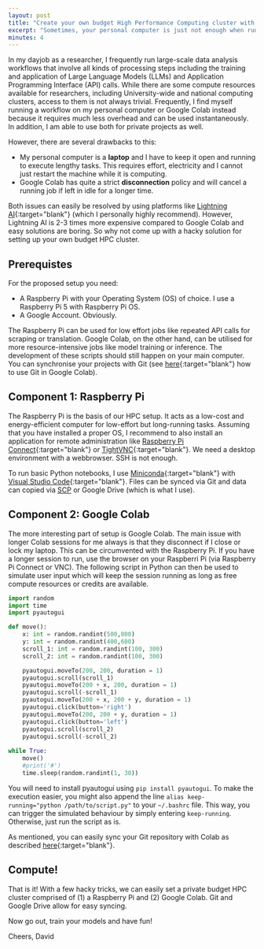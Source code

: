 ```yaml
---
layout: post
title: "Create your own budget High Performance Computing cluster with a Raspberry Pi and Google Colab"
excerpt: "Sometimes, your personal computer is just not enough when running big data workflows. At the same time, cloud compute is expensive. If you are struggling with the same issues, I have a solution: Your own HPC cluster based on a Raspberry Pi and Google Colab."
minutes: 4
---
```


In my dayjob as a researcher, I frequently run large-scale data analysis workflows that involve all kinds of processing steps including the training and application of Large Language Models (LLMs) and Application Programming Interface (API) calls. While there are some compute resources available for researchers, including University-wide and national computing clusters, access to them is not always trivial. Frequently, I find myself running a workflow on my personal computer or Google Colab instead because it requires much less overhead and can be used instantaneously. In addition, I am able to use both for private projects as well.

However, there are several drawbacks to this:
- My personal computer is a **laptop** and I have to keep it open and running to execute lengthy tasks. This requires effort, electricity and I cannot just restart the machine while it is computing.
- Google Colab has quite a strict **disconnection** policy and will cancel a running job if left in idle for a longer time.

Both issues can easily be resolved by using platforms like [Lightning AI](https://lightning.ai/){:target="blank"} (which I personally highly recommend). However, Lightning AI is 2-3 times more expensive compared to Google Colab and easy solutions are boring. So why not come up with a hacky solution for setting up your own budget HPC cluster.

## Prerequistes
For the proposed setup you need:
- A Raspberry Pi with your Operating System (OS) of choice. I use a Raspberry Pi 5 with Raspberry Pi OS.
- A Google Account. Obviously.

The Raspberry Pi can be used for low effort jobs like repeated API calls for scraping or translation. Google Colab, on the other hand, can be utilised for more resource-intensive jobs like model training or inference. The development of these scripts should still happen on your main computer. You can synchronise your projects with Git (see [here](https://www.hanny.dev/blog/2025/git-colab/){:target="blank"} how to use Git in Google Colab).

## Component 1: Raspberry Pi
The Raspberry Pi is the basis of our HPC setup. It acts as a low-cost and energy-efficient computer for low-effort but long-running tasks. Assuming that you have installed a proper OS, I recommend to also install an application for remote administration like [Raspberry Pi Connect](https://www.raspberrypi.com/software/connect/){:target="blank"} or [TightVNC](https://www.tightvnc.com/){:target="blank"}. We need a desktop environment with a webbrowser. SSH is not enough.

To run basic Python notebooks, I use [Miniconda](https://docs.anaconda.com/miniconda/install/){:target="blank"} with [Visual Studio Code](https://code.visualstudio.com/docs/setup/raspberry-pi){:target="blank"}. Files can be synced via Git and data can copied via [SCP](https://medium.com/@letsstartlooping/how-to-use-scp-to-copy-files-over-ssh-7cdd604f7c30) or Google Drive (which is what I use).

## Component 2: Google Colab
The more interesting part of setup is Google Colab. The main issue with longer Colab sessions for me always is that they disconnect if I close or lock my laptop. This can be circumvented with the Raspberry Pi. If you have a longer session to run, use the browser on your Raspberri Pi (via Raspberry Pi Connect or VNC). The following script in Python can then be used to simulate user input which will keep the session running as long as free compute resources or credits are available.

```python
import random
import time
import pyautogui

def move():
    x: int = random.randint(500,800)
    y: int = random.randint(400,600)
    scroll_1: int = random.randint(100, 300)
    scroll_2: int = random.randint(100, 300)

    pyautogui.moveTo(200, 200, duration = 1)
    pyautogui.scroll(scroll_1) 
    pyautogui.moveTo(200 + x, 200, duration = 1)
    pyautogui.scroll(-scroll_1) 
    pyautogui.moveTo(200 + x, 200 + y, duration = 1)
    pyautogui.click(button='right')
    pyautogui.moveTo(200, 200 + y, duration = 1)
    pyautogui.click(button='left')
    pyautogui.scroll(scroll_2)
    pyautogui.scroll(-scroll_2) 
    
while True:
    move()
    #print('#')
    time.sleep(random.randint(1, 30))
```

You will need to install pyautogui using `pip install pyautogui`. To make the execution easier, you might also append the line `alias keep-running="python /path/to/script.py"` to your `~/.bashrc` file. This way, you can trigger the simulated behaviour by simply entering `keep-running`. Otherwise, just run the script as is.

As mentioned, you can easily sync your Git repository with Colab as described [here](https://www.hanny.dev/blog/2025/git-colab/){:target="blank"}.

## Compute!
That is it! With a few hacky tricks, we can easily set a private budget HPC cluster comprised of (1) a Raspberry Pi and (2) Google Colab. Git and Google Drive allow for easy syncing.

Now go out, train your models and have fun!

Cheers,
David